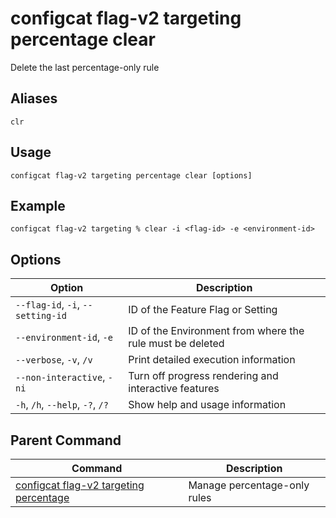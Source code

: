 # configcat flag-v2 targeting percentage clear
Delete the last percentage-only rule
## Aliases
`clr`
## Usage
```
configcat flag-v2 targeting percentage clear [options]
```
## Example
```
configcat flag-v2 targeting % clear -i <flag-id> -e <environment-id>
```
## Options
| Option | Description |
| ------ | ----------- |
| `--flag-id`, `-i`, `--setting-id` | ID of the Feature Flag or Setting |
| `--environment-id`, `-e` | ID of the Environment from where the rule must be deleted |
| `--verbose`, `-v`, `/v` | Print detailed execution information |
| `--non-interactive`, `-ni` | Turn off progress rendering and interactive features |
| `-h`, `/h`, `--help`, `-?`, `/?` | Show help and usage information |
## Parent Command
| Command | Description |
| ------ | ----------- |
| [configcat flag-v2 targeting percentage](configcat-flag-v2-targeting-percentage.md) | Manage percentage-only rules |
